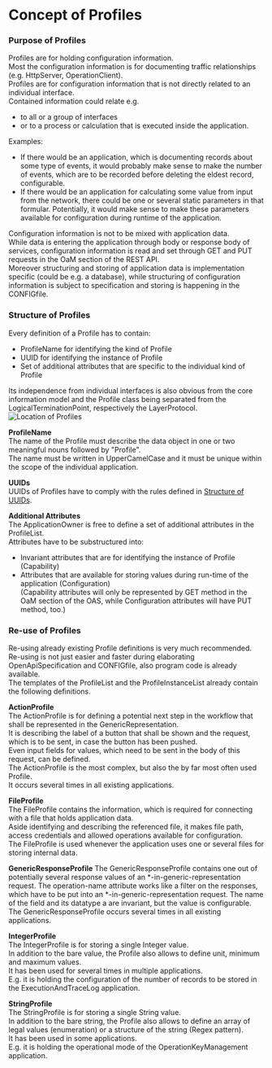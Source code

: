 # Concept of Profiles


### Purpose of Profiles  
Profiles are for holding configuration information.  
Most the configuration information is for documenting traffic relationships (e.g. HttpServer, OperationClient).  
Profiles are for configuration information that is not directly related to an individual interface.  
Contained information could relate e.g.  
* to all or a group of interfaces  
* or to a process or calculation that is executed inside the application.  

Examples:  
- If there would be an application, which is documenting records about some type of events, it would probably make sense to make the number of events, which are to be recorded before deleting the eldest record, configurable.  
- If there would be an application for calculating some value from input from the network, there could be one or several static parameters in that formular. Potentially, it would make sense to make these parameters available for configuration during runtime of the application.  

Configuration information is not to be mixed with application data.  
While data is entering the application through body or response body of services, configuration information is read and set through GET and PUT requests in the OaM section of the REST API.  
Moreover structuring and storing of application data is implementation specific (could be e.g. a database), while structuring of configuration information is subject to specification and storing is happening in the CONFIGfile.  


### Structure of Profiles  
Every definition of a Profile has to contain:  
* ProfileName for identifying the kind of Profile  
* UUID for identifying the instance of Profile  
* Set of additional attributes that are specific to the individual kind of Profile  

Its independence from individual interfaces is also obvious from the core information model and the Profile class being separated from the LogicalTerminationPoint, respectively the LayerProtocol.  
![Location of Profiles](./pictures/220628_core_classes_profile_s.png)  

**ProfileName**  
The name of the Profile must describe the data object in one or two meaningful nouns followed by "Profile".  
The name must be written in UpperCamelCase and it must be unique within the scope of the individual application.  

**UUIDs**  
UUIDs of Profiles have to comply with the rules defined in [Structure of UUIDs](../StructureOfUuids/StructureOfUuids.md).  

**Additional Attributes**  
The ApplicationOwner is free to define a set of additional attributes in the ProfileList.  
Attributes have to be substructured into:  
  * Invariant attributes that are for identifying the instance of Profile (Capability)  
  * Attributes that are available for storing values during run-time of the application (Configuration)  
(Capability attributes will only be represented by GET method in the OaM section of the OAS, while Configuration attributes will have PUT method, too.)


### Re-use of Profiles

Re-using already existing Profile definitions is very much recommended.  
Re-using is not just easier and faster during elaborating OpenApiSpecification and CONFIGfile, also program code is already available.  
The templates of the ProfileList and the ProfileInstanceList already contain the following definitions.

**ActionProfile**  
The ActionProfile is for defining a potential next step in the workflow that shall be represented in the GenericRepresentation.  
It is describing the label of a button that shall be shown and the request, which is to be sent, in case the button has been pushed.  
Even input fields for values, which need to be sent in the body of this request, can be defined.  
The ActionProfile is the most complex, but also the by far most often used Profile.  
It occurs several times in all existing applications.  

**FileProfile**  
The FileProfile contains the information, which is required for connecting with a file that holds application data.  
Aside identifying and describing the referenced file, it makes file path, access credentials and allowed operations available for configuration.  
The FileProfile is used whenever the application uses one or several files for storing internal data.  

**GenericResponseProfile** 
The GenericResponseProfile contains one out of potentially several response values of an *-in-generic-representation request.
The operation-name attribute works like a filter on the responses, which have to be put into an *-in-generic-representation request.
The name of the field and its datatype a are invariant, but the value is configurable.
The GenericResponseProfile occurs several times in all existing applications.  

**IntegerProfile**  
The IntegerProfile is for storing a single Integer value.  
In addition to the bare value, the Profile also allows to define unit, minimum and maximum values.  
It has been used for several times in multiple applications.  
E.g. it is holding the configuration of the number of records to be stored in the ExecutionAndTraceLog application.  

**StringProfile**  
The StringProfile is for storing a single String value.  
In addition to the bare string, the Profile also allows to define an array of legal values (enumeration) or a structure of the string (Regex pattern).  
It has been used in some applications.  
E.g. it is holding the operational mode of the OperationKeyManagement application.  

